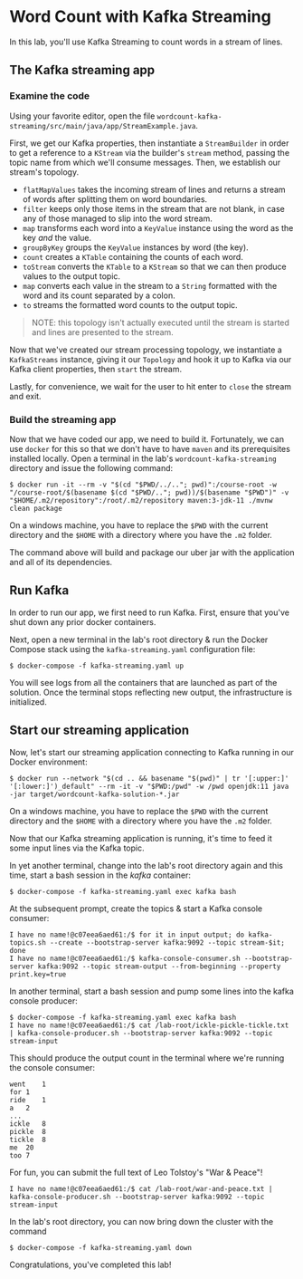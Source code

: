 # Word Count with Kafka Streaming

In this lab, you'll use Kafka Streaming to count words in a stream of lines.

## The Kafka streaming app

### Examine the code

Using your favorite editor, open the file `wordcount-kafka-streaming/src/main/java/app/StreamExample.java`.

First, we get our Kafka properties, then instantiate a `StreamBuilder` in order to get a reference to a `KStream` via
the builder's `stream` method, passing the topic name from which we'll consume messages. Then, we establish our stream's
topology.

* `flatMapValues` takes the incoming stream of lines and returns a stream of words after splitting them on word
  boundaries.
* `filter` keeps only those items in the stream that are not blank, in case any of those managed to slip into the word
  stream.
* `map` transforms each word into a `KeyValue` instance using the word as the key _and_ the value.
* `groupByKey` groups the `KeyValue` instances by word (the key).
* `count` creates a `KTable` containing the counts of each word.
* `toStream` converts the `KTable` to a `KStream` so that we can then produce values to the output topic.
* `map` converts each value in the stream to a `String` formatted with the word and its count separated by a colon.
* `to` streams the formatted word counts to the output topic.

> NOTE: this topology isn't actually executed until the stream is started and lines are presented to the stream.

Now that we've created our stream processing topology, we instantiate a `KafkaStreams` instance, giving it
our `Topology` and hook it up to Kafka via our Kafka client properties, then `start` the stream.

Lastly, for convenience, we wait for the user to hit enter to `close` the stream and exit.

### Build the streaming app

Now that we have coded our app, we need to build it. Fortunately, we can use `docker` for this so that we don't have to
have `maven` and its prerequisites installed locally. Open a terminal in the lab's `wordcount-kafka-streaming` directory and issue
the following command:

```shell
$ docker run -it --rm -v "$(cd "$PWD/../.."; pwd)":/course-root -w "/course-root/$(basename $(cd "$PWD/.."; pwd))/$(basename "$PWD")" -v "$HOME/.m2/repository":/root/.m2/repository maven:3-jdk-11 ./mvnw clean package
```

On a windows machine, you have to replace the `$PWD` with the current directory and the `$HOME` with a directory where you have the `.m2` folder.

The command above will build and package our uber jar with the application and all of its dependencies.

## Run Kafka

In order to run our app, we first need to run Kafka. First, ensure that you've shut down any prior docker containers.

Next, open a new terminal in the lab's root directory & run the Docker Compose stack using the `kafka-streaming.yaml`
configuration file:

```shell
$ docker-compose -f kafka-streaming.yaml up
```

You will see logs from all the containers that are launched as part of the solution. Once the terminal stops reflecting
new output, the infrastructure is initialized.

## Start our streaming application

Now, let's start our streaming application connecting to Kafka running in our Docker environment:

```shell
$ docker run --network "$(cd .. && basename "$(pwd)" | tr '[:upper:]' '[:lower:]')_default" --rm -it -v "$PWD:/pwd" -w /pwd openjdk:11 java -jar target/wordcount-kafka-solution-*.jar
```

On a windows machine, you have to replace the `$PWD` with the current directory and the `$HOME` with a directory where you have the `.m2` folder.


Now that our Kafka streaming application is running, it's time to feed it some input lines via the Kafka topic.

In yet another terminal, change into the lab's root directory again and this time, start a bash session in the _kafka_
container:

```shell
$ docker-compose -f kafka-streaming.yaml exec kafka bash
```

At the subsequent prompt, create the topics & start a Kafka console consumer:

```shell
I have no name!@c07eea6aed61:/$ for it in input output; do kafka-topics.sh --create --bootstrap-server kafka:9092 --topic stream-$it; done
I have no name!@c07eea6aed61:/$ kafka-console-consumer.sh --bootstrap-server kafka:9092 --topic stream-output --from-beginning --property print.key=true
```

In another terminal, start a bash session and pump some lines into the kafka console producer:

```shell
$ docker-compose -f kafka-streaming.yaml exec kafka bash
I have no name!@c07eea6aed61:/$ cat /lab-root/ickle-pickle-tickle.txt | kafka-console-producer.sh --bootstrap-server kafka:9092 --topic stream-input
```

This should produce the output count in the terminal where we're running the console consumer:

```shell
went	1
for	1
ride	1
a	2
...
ickle	8
pickle	8
tickle	8
me	20
too	7
```

For fun, you can submit the full text of Leo Tolstoy's "War & Peace"!

```shell
I have no name!@c07eea6aed61:/$ cat /lab-root/war-and-peace.txt | kafka-console-producer.sh --bootstrap-server kafka:9092 --topic stream-input
```

In the lab's root directory, you can now bring down the cluster with the command

```shell
$ docker-compose -f kafka-streaming.yaml down
```

Congratulations, you've completed this lab!
